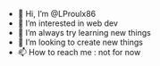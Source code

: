 - 👋 Hi, I’m @LProulx86
- 👀 I’m interested in web dev
- 🌱 I’m always try learning new things
- 💞️ I’m looking to create new things
- 📫 How to reach me : not for now

<!---
LProulx86/LProulx86 is a ✨ special ✨ repository because its `README.md` (this file) appears on your GitHub profile.
You can click the Preview link to take a look at your changes.
--->
